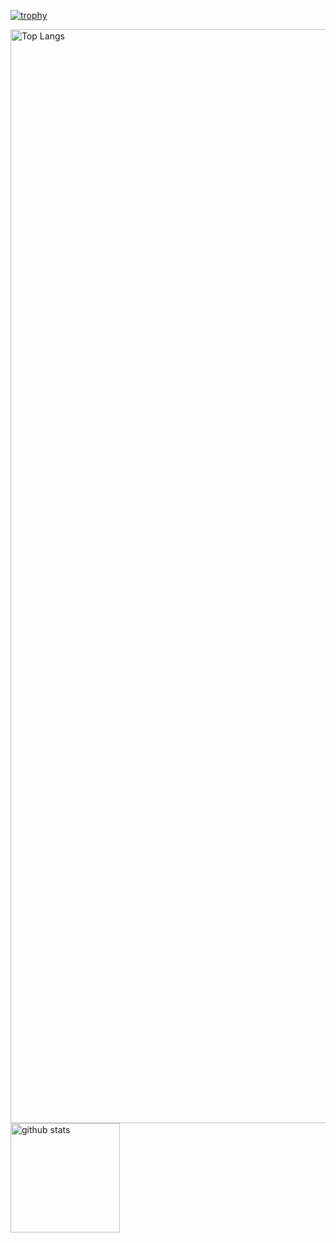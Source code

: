 [![trophy](https://github-profile-trophy.vercel.app/?username=arakisota&theme=onedark&column=8
)](https://github.com/ryo-ma/github-profile-trophy)

<p align="left"> 
  <img alt="Top Langs" height="1750px" src="https://github-readme-stats.vercel.app/api/top-langs/?username=arakisota&layout=compact&count_private=true&show_icons=true&theme=onedark" />
  <img alt="github stats" height="175px" src="https://github-readme-stats.vercel.app/api?username=arakisota&count_private=true&show_icons=true&show_icons=true&theme=onedark" />
</p>


<!--
**arakisota/arakisota** is a ✨ _special_ ✨ repository because its `README.md` (this file) appears on your GitHub profile.

Here are some ideas to get you started:

- 🔭 I’m currently working on ...
- 🌱 I’m currently learning ...
- 👯 I’m looking to collaborate on ...
- 🤔 I’m looking for help with ...
- 💬 Ask me about ...
- 📫 How to reach me: ...
- 😄 Pronouns: ...
- ⚡ Fun fact: ...
-->
